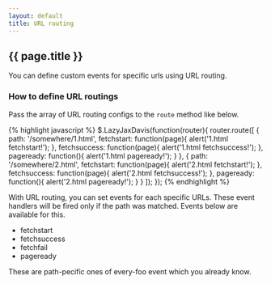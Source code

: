 ```yaml
---
layout: default
title: URL routing
---
```


## {{ page.title }}

You can define custom events for specific urls using URL routing.

### How to define URL routings

Pass the array of URL routing configs to the `route` method like below.

{% highlight javascript %}
$.LazyJaxDavis(function(router){
  router.route([
    {
      path: '/somewhere/1.html',
      fetchstart: function(page){ alert('1.html fetchstart!'); },
      fetchsuccess: function(page){ alert('1.html fetchsuccess!'); },
      pageready: function(){ alert('1.html pageready!'); }
    },
    {
      path: '/somewhere/2.html',
      fetchstart: function(page){ alert('2.html fetchstart!'); },
      fetchsuccess: function(page){ alert('2.html fetchsuccess!'); },
      pageready: function(){ alert('2.html pageready!'); }
    }
  ]);
});
{% endhighlight %}

With URL routing, you can set events for each specific URLs. These event handlers will be fired only if the path was matched. Events below are available for this.

* fetchstart
* fetchsuccess
* fetchfail
* pageready

These are path-pecific ones of every-foo event which you already know.

